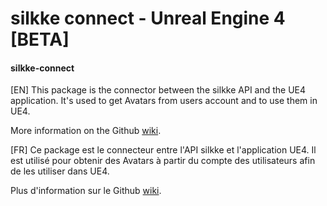# silkke connect - Unreal Engine 4 [BETA]

#### silkke-connect 
[EN] This package is the connector between the silkke API and the UE4 application. It's used to get Avatars from users account and to use them in UE4.

More information on the Github [wiki](https://github.com/silkke/Tutorials/wiki/2b-UE4-Quick-Start-Guide-%5BEN%5D).

[FR] Ce package est le connecteur entre l'API silkke et l'application UE4. Il est utilisé pour obtenir des Avatars à partir du compte des utilisateurs afin de les utiliser dans UE4.

Plus d'information sur le Github [wiki](https://github.com/silkke/Tutorials/wiki/2b-UE4-Quick-Start-Guide-%5BFR%5D).
